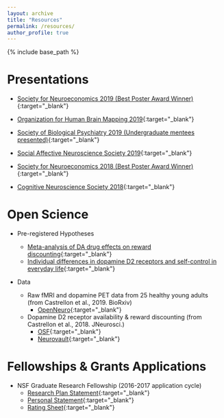 ```yaml
---
layout: archive
title: "Resources"
permalink: /resources/
author_profile: true
---
```


{% include base_path %}

Presentations
======
* [Society for Neuroeconomics 2019 (Best Poster Award Winner)](https://jcastrel.github.io/files/sne_2019.pdf){:target="_blank"}

* [Organization for Human Brain Mapping 2019](https://jcastrel.github.io/files/ohbm_2019.pdf){:target="_blank"}

* [Society of Biological Psychiatry 2019 (Undergraduate mentees presented)](https://jcastrel.github.io/files/sobp_2019.pdf){:target="_blank"}

* [Social Affective Neuroscience Society 2019](https://jcastrel.github.io/files/sans_2019.pdf){:target="_blank"}

* [Society for Neuroeconomics 2018 (Best Poster Award Winner)](https://jcastrel.github.io/files/sne_2018.pdf){:target="_blank"}

* [Cognitive Neuroscience Society 2018](https://jcastrel.github.io/files/cns_2018.pdf){:target="_blank"}

Open Science
======
* Pre-registered Hypotheses
	* [Meta-analysis of DA drug effects on reward discounting](https://osf.io/r8cjw/register/565fb3678c5e4a66b5582f67?view_only=fe7c991b575a43ee88bc9cdc4b93099f){:target="_blank"}
	* [Individual differences in dopamine D2 receptors and self-control in everyday life](https://osf.io/vnq8h/register/565fb3678c5e4a66b5582f67?view_only=3955c0cf9baf4647a0abc33b9719fb11){:target="_blank"}

* Data
	* Raw fMRI and dopamine PET data from 25 healthy young adults (from Castrellon et al., 2019. BioRxiv)
		* [OpenNeuro](https://openneuro.org/datasets/ds002041){:target="_blank"}
	* Dopamine D2 receptor availability & reward discounting (from Castrellon et al., 2018. JNeurosci.)
		* [OSF](https://osf.io/htq56/){:target="_blank"}
		* [Neurovault](https://neurovault.org/collections/3868/){:target="_blank"}
	
Fellowships & Grants Applications
======
* NSF Graduate Research Fellowship (2016-2017 application cycle)
	* [Research Plan Statement](https://jcastrel.github.io/files/nsf_grfp_research_plan_statement.pdf){:target="_blank"}
	* [Personal Statement](https://jcastrel.github.io/files/nsf_grfp_personal_statement.pdf){:target="_blank"}
	* [Rating Sheet](https://jcastrel.github.io/files/nsf_grfp_ratings.pdf){:target="_blank"}